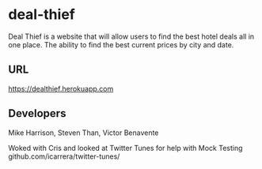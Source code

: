 # deal-thief  
Deal Thief is a website that will allow users to find the best hotel deals all in one place. The ability to find the best current prices by city and date.  

## URL
https://dealthief.herokuapp.com

## Developers  
Mike Harrison, Steven Than, Victor Benavente


Woked with Cris and looked at Twitter Tunes for help with Mock Testing
github.com/icarrera/twitter-tunes/